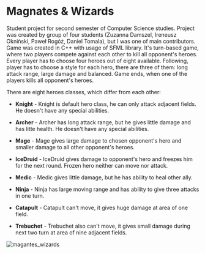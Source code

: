 # Magnates & Wizards

Student project for second semester of Computer Science studies. Project was created by group of four students (Zuzanna Damszel, Ireneusz Okniński, Paweł Rogóż, Daniel Tomala), but I was one of main contributors. Game was created in C++ with usage of SFML library.
It's turn-based game, where two players compete against each other to kill all opponent's heroes. Every player has to choose four heroes out of eight available. Following, player has to choose a style for each hero, there are three of them: long attack range, large damage and balanced. Game ends, when one of the players kills all opponent's heroes.

There are eight heroes classes, which differ from each other:
  - **Knight** - Knight is default hero class, he can only attack adjacent fields. He doesn't have any special abilities.

  - **Archer** - Archer has long attack range, but he gives little damage and has litte health. He doesn't have any special abilities.

  - **Mage** - Mage gives large damage to chosen opponent's hero and smaller damage to all other opponent's heroes.

  - **IceDruid** - IceDruid gives damage to opponent's hero and freezes him for the next round. Frozen hero neither can move nor attack.

  - **Medic** - Medic gives little damage, but he has ability to heal other ally.

  - **Ninja** - Ninja has large moving range and has ability to give three attacks in one turn.

  - **Catapult** - Catapult can't move, it gives huge damage at area of one field.

  - **Trebuchet** - Trebuchet also can't move, it gives small damage during next two turn at area of nine adjacent fields.


![magantes_wizards](https://user-images.githubusercontent.com/73648335/182909315-626b3d70-7bf6-448c-9d2d-68775de5c767.png)

